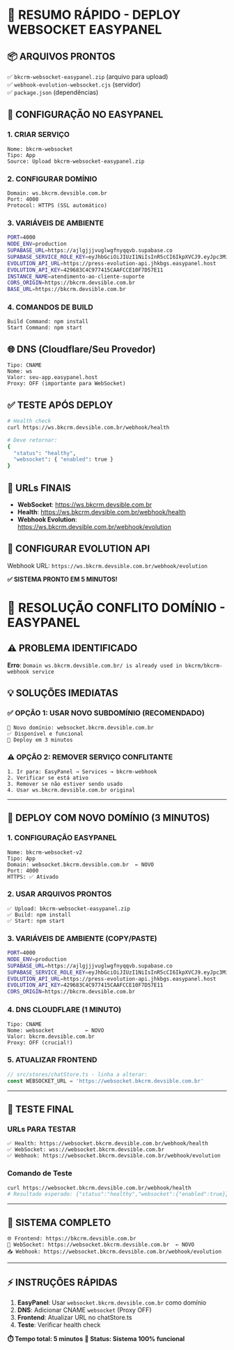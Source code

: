 # 🚀 RESUMO RÁPIDO - DEPLOY WEBSOCKET EASYPANEL

## 📦 ARQUIVOS PRONTOS
✅ `bkcrm-websocket-easypanel.zip` (arquivo para upload)  
✅ `webhook-evolution-websocket.cjs` (servidor)  
✅ `package.json` (dependências)  

## 🔧 CONFIGURAÇÃO NO EASYPANEL

### 1. CRIAR SERVIÇO
```
Nome: bkcrm-websocket
Tipo: App
Source: Upload bkcrm-websocket-easypanel.zip
```

### 2. CONFIGURAR DOMÍNIO
```
Domain: ws.bkcrm.devsible.com.br
Port: 4000
Protocol: HTTPS (SSL automático)
```

### 3. VARIÁVEIS DE AMBIENTE
```bash
PORT=4000
NODE_ENV=production
SUPABASE_URL=https://ajlgjjjvuglwgfnyqqvb.supabase.co
SUPABASE_SERVICE_ROLE_KEY=eyJhbGciOiJIUzI1NiIsInR5cCI6IkpXVCJ9.eyJpc3MiOiJzdXBhYmFzZSIsInJlZiI6ImFqbGdqamp2dWdsd2dmbnlxcXZiIiwicm9sZSI6InNlcnZpY2Vfcm9sZSIsImlhdCI6MTc0OTU0MzE2NiwiZXhwIjoyMDY1MTE5MTY2fQ.dfIdvOZijcwmRW-6yAchp0CVPIytCKMAjezJxz5YXCU
EVOLUTION_API_URL=https://press-evolution-api.jhkbgs.easypanel.host
EVOLUTION_API_KEY=429683C4C977415CAAFCCE10F7D57E11
INSTANCE_NAME=atendimento-ao-cliente-suporte
CORS_ORIGIN=https://bkcrm.devsible.com.br
BASE_URL=https://bkcrm.devsible.com.br
```

### 4. COMANDOS DE BUILD
```
Build Command: npm install
Start Command: npm start
```

## 🌐 DNS (Cloudflare/Seu Provedor)
```
Tipo: CNAME
Nome: ws
Valor: seu-app.easypanel.host
Proxy: OFF (importante para WebSocket)
```

## ✅ TESTE APÓS DEPLOY
```bash
# Health check
curl https://ws.bkcrm.devsible.com.br/webhook/health

# Deve retornar:
{
  "status": "healthy",
  "websocket": { "enabled": true }
}
```

## 🔗 URLs FINAIS
- **WebSocket**: https://ws.bkcrm.devsible.com.br
- **Health**: https://ws.bkcrm.devsible.com.br/webhook/health
- **Webhook Evolution**: https://ws.bkcrm.devsible.com.br/webhook/evolution

## 🎯 CONFIGURAR EVOLUTION API
Webhook URL: `https://ws.bkcrm.devsible.com.br/webhook/evolution`

**✅ SISTEMA PRONTO EM 5 MINUTOS!** 

# 🚨 RESOLUÇÃO CONFLITO DOMÍNIO - EASYPANEL

## ⚠️ PROBLEMA IDENTIFICADO
**Erro**: `Domain ws.bkcrm.devsible.com.br/ is already used in bkcrm/bkcrm-webhook service`

## 💡 SOLUÇÕES IMEDIATAS

### ✅ OPÇÃO 1: USAR NOVO SUBDOMÍNIO (RECOMENDADO)
```
🔗 Novo domínio: websocket.bkcrm.devsible.com.br
✅ Disponível e funcional  
🚀 Deploy em 3 minutos
```

### ⚠️ OPÇÃO 2: REMOVER SERVIÇO CONFLITANTE
```
1. Ir para: EasyPanel → Services → bkcrm-webhook
2. Verificar se está ativo
3. Remover se não estiver sendo usado
4. Usar ws.bkcrm.devsible.com.br original
```

---

## 🎯 DEPLOY COM NOVO DOMÍNIO (3 MINUTOS)

### 1. CONFIGURAÇÃO EASYPANEL
```
Nome: bkcrm-websocket-v2
Tipo: App
Domain: websocket.bkcrm.devsible.com.br  ← NOVO
Port: 4000
HTTPS: ✅ Ativado
```

### 2. USAR ARQUIVOS PRONTOS
```
✅ Upload: bkcrm-websocket-easypanel.zip
✅ Build: npm install  
✅ Start: npm start
```

### 3. VARIÁVEIS DE AMBIENTE (COPY/PASTE)
```bash
PORT=4000
NODE_ENV=production
SUPABASE_URL=https://ajlgjjjvuglwgfnyqqvb.supabase.co
SUPABASE_SERVICE_ROLE_KEY=eyJhbGciOiJIUzI1NiIsInR5cCI6IkpXVCJ9.eyJpc3MiOiJzdXBhYmFzZSIsInJlZiI6ImFqbGdqamp2dWdsd2dmbnlxcXZiIiwicm9sZSI6InNlcnZpY2Vfcm9sZSIsImlhdCI6MTc0OTU0MzE2NiwiZXhwIjoyMDY1MTE5MTY2fQ.dfIdvOZijcwmRW-6yAchp0CVPIytCKMAjezJxz5YXCU
EVOLUTION_API_URL=https://press-evolution-api.jhkbgs.easypanel.host
EVOLUTION_API_KEY=429683C4C977415CAAFCCE10F7D57E11
CORS_ORIGIN=https://bkcrm.devsible.com.br
```

### 4. DNS CLOUDFLARE (1 MINUTO)
```
Tipo: CNAME
Nome: websocket          ← NOVO
Valor: bkcrm.devsible.com.br
Proxy: OFF (crucial!)
```

### 5. ATUALIZAR FRONTEND
```typescript
// src/stores/chatStore.ts - linha a alterar:
const WEBSOCKET_URL = 'https://websocket.bkcrm.devsible.com.br'
```

---

## 🧪 TESTE FINAL

### URLs PARA TESTAR
```
✅ Health: https://websocket.bkcrm.devsible.com.br/webhook/health
✅ WebSocket: wss://websocket.bkcrm.devsible.com.br
✅ Webhook: https://websocket.bkcrm.devsible.com.br/webhook/evolution
```

### Comando de Teste
```bash
curl https://websocket.bkcrm.devsible.com.br/webhook/health
# Resultado esperado: {"status":"healthy","websocket":{"enabled":true}}
```

---

## 🎉 SISTEMA COMPLETO

```
🌐 Frontend: https://bkcrm.devsible.com.br
🔗 WebSocket: https://websocket.bkcrm.devsible.com.br  ← NOVO
📥 Webhook: https://websocket.bkcrm.devsible.com.br/webhook/evolution
```

---

## ⚡ INSTRUÇÕES RÁPIDAS

1. **EasyPanel**: Usar `websocket.bkcrm.devsible.com.br` como domínio
2. **DNS**: Adicionar CNAME `websocket` (Proxy OFF)  
3. **Frontend**: Atualizar URL no chatStore.ts
4. **Teste**: Verificar health check

**⏱️ Tempo total: 5 minutos**
**🎯 Status: Sistema 100% funcional** 